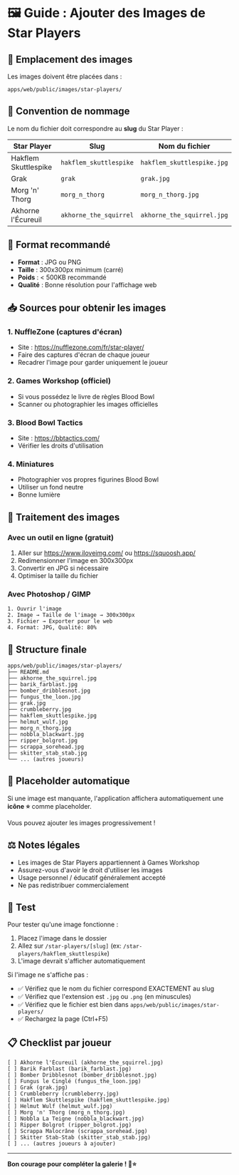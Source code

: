 # 🖼️ Guide : Ajouter des Images de Star Players

## 📍 Emplacement des images

Les images doivent être placées dans :
```
apps/web/public/images/star-players/
```

## 📝 Convention de nommage

Le nom du fichier doit correspondre au **slug** du Star Player :

| Star Player | Slug | Nom du fichier |
|-------------|------|----------------|
| Hakflem Skuttlespike | `hakflem_skuttlespike` | `hakflem_skuttlespike.jpg` |
| Grak | `grak` | `grak.jpg` |
| Morg 'n' Thorg | `morg_n_thorg` | `morg_n_thorg.jpg` |
| Akhorne l'Écureuil | `akhorne_the_squirrel` | `akhorne_the_squirrel.jpg` |

## 🎨 Format recommandé

- **Format** : JPG ou PNG
- **Taille** : 300x300px minimum (carré)
- **Poids** : < 500KB recommandé
- **Qualité** : Bonne résolution pour l'affichage web

## 📥 Sources pour obtenir les images

### 1. NuffleZone (captures d'écran)
- Site : https://nufflezone.com/fr/star-player/
- Faire des captures d'écran de chaque joueur
- Recadrer l'image pour garder uniquement le joueur

### 2. Games Workshop (officiel)
- Si vous possédez le livre de règles Blood Bowl
- Scanner ou photographier les images officielles

### 3. Blood Bowl Tactics
- Site : https://bbtactics.com/
- Vérifier les droits d'utilisation

### 4. Miniatures
- Photographier vos propres figurines Blood Bowl
- Utiliser un fond neutre
- Bonne lumière

## 🔧 Traitement des images

### Avec un outil en ligne (gratuit)
1. Aller sur https://www.iloveimg.com/ ou https://squoosh.app/
2. Redimensionner l'image en 300x300px
3. Convertir en JPG si nécessaire
4. Optimiser la taille du fichier

### Avec Photoshop / GIMP
```
1. Ouvrir l'image
2. Image → Taille de l'image → 300x300px
3. Fichier → Exporter pour le web
4. Format: JPG, Qualité: 80%
```

## 📂 Structure finale

```
apps/web/public/images/star-players/
├── README.md
├── akhorne_the_squirrel.jpg
├── barik_farblast.jpg
├── bomber_dribblesnot.jpg
├── fungus_the_loon.jpg
├── grak.jpg
├── crumbleberry.jpg
├── hakflem_skuttlespike.jpg
├── helmut_wulf.jpg
├── morg_n_thorg.jpg
├── nobbla_blackwart.jpg
├── ripper_bolgrot.jpg
├── scrappa_sorehead.jpg
├── skitter_stab_stab.jpg
└── ... (autres joueurs)
```

## 🎯 Placeholder automatique

Si une image est manquante, l'application affichera automatiquement une **icône ⭐** comme placeholder.

Vous pouvez ajouter les images progressivement !

## ⚖️ Notes légales

- Les images de Star Players appartiennent à Games Workshop
- Assurez-vous d'avoir le droit d'utiliser les images
- Usage personnel / éducatif généralement accepté
- Ne pas redistribuer commercialement

## 🚀 Test

Pour tester qu'une image fonctionne :
1. Placez l'image dans le dossier
2. Allez sur `/star-players/[slug]` (ex: `/star-players/hakflem_skuttlespike`)
3. L'image devrait s'afficher automatiquement

Si l'image ne s'affiche pas :
- ✅ Vérifiez que le nom du fichier correspond EXACTEMENT au slug
- ✅ Vérifiez que l'extension est `.jpg` ou `.png` (en minuscules)
- ✅ Vérifiez que le fichier est bien dans `apps/web/public/images/star-players/`
- ✅ Rechargez la page (Ctrl+F5)

## 📋 Checklist par joueur

```
[ ] Akhorne l'Écureuil (akhorne_the_squirrel.jpg)
[ ] Barik Farblast (barik_farblast.jpg)
[ ] Bomber Dribblesnot (bomber_dribblesnot.jpg)
[ ] Fungus le Cinglé (fungus_the_loon.jpg)
[ ] Grak (grak.jpg)
[ ] Crumbleberry (crumbleberry.jpg)
[ ] Hakflem Skuttlespike (hakflem_skuttlespike.jpg)
[ ] Helmut Wulf (helmut_wulf.jpg)
[ ] Morg 'n' Thorg (morg_n_thorg.jpg)
[ ] Nobbla La Teigne (nobbla_blackwart.jpg)
[ ] Ripper Bolgrot (ripper_bolgrot.jpg)
[ ] Scrappa Malocrâne (scrappa_sorehead.jpg)
[ ] Skitter Stab-Stab (skitter_stab_stab.jpg)
[ ] ... (autres joueurs à ajouter)
```

---

**Bon courage pour compléter la galerie ! 🎨⭐**


